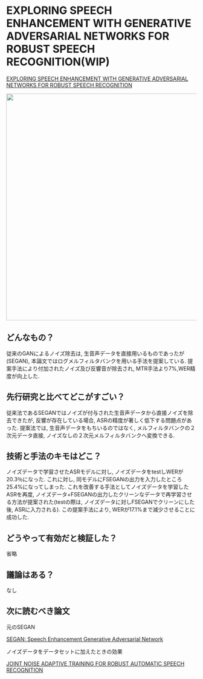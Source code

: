 # EXPLORING SPEECH ENHANCEMENT WITH GENERATIVE ADVERSARIAL NETWORKS FOR ROBUST SPEECH RECOGNITION(WIP)
[EXPLORING SPEECH ENHANCEMENT WITH GENERATIVE ADVERSARIAL NETWORKS FOR ROBUST SPEECH RECOGNITION](https://arxiv.org/pdf/1711.05747.pdf)

 <div align="center"><img src = "https://user-images.githubusercontent.com/37444351/45405959-b8209b00-b69f-11e8-9c09-68f4edce1bf8.png" width=600></div>

## どんなもの？
従来のGANによるノイズ除去は, 生音声データを直接用いるものであったが(SEGAN), 本論文ではログメルフィルタバンクを用いる手法を提案している. 提案手法により付加されたノイズ及び反響音が除去され, MTR手法より7%,WER精度が向上した.

## 先行研究と比べてどこがすごい？
従来法であるSEGANではノイズが付与された生音声データから直接ノイズを除去できたが, 反響が存在している場合, ASRの精度が著しく低下する問題点があった. 提案法では, 生音声データをもちいるのではなく, メルフィルタバンクの２次元データ直接, ノイズなしの２次元メルフィルタバンクへ変換できる. 

## 技術と手法のキモはどこ？
ノイズデータで学習させたASRモデルに対し, ノイズデータをtestしWERが20.3％になった. これに対し, 同モデルにFSEGANの出力を入力したところ25.4%になってしまった. これを改善する手法としてノイズデータを学習したASRを再度, ノイズデータ+FSEGANの出力したクリーンなデータで再学習させる方法が提案された(testの際は, ノイズデータに対しFSEGANでクリーンにした後, ASRに入力される). この提案手法により, WERが17.1%まで減少させることに成功した.  

## どうやって有効だと検証した？
省略

## 議論はある？
なし

## 次に読むべき論文
元のSEGAN

[SEGAN: Speech Enhancement Generative Adversarial Network](https://arxiv.org/abs/1703.09452)

ノイズデータをデータセットに加えたときの効果

[JOINT NOISE ADAPTIVE TRAINING FOR ROBUST AUTOMATIC SPEECH RECOGNITION](https://ieeexplore.ieee.org/stamp/stamp.jsp?arnumber=6854051)

